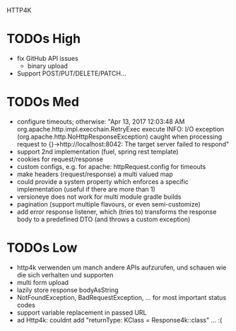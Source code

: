 
HTTP4K

# TODOs High

* fix GitHub API issues
    * binary upload
* Support POST/PUT/DELETE/PATCH...

# TODOs Med

* configure timeouts; otherwise: "Apr 13, 2017 12:03:48 AM org.apache.http.impl.execchain.RetryExec execute INFO: I/O exception (org.apache.http.NoHttpResponseException) caught when processing request to {}->http://localhost:8042: The target server failed to respond"
* support 2nd implementation (fuel, spring rest template)
* cookies for request/response
* custom configs, e.g. for apache: httpRequest.config for timeouts
* make headers (request/response) a multi valued map
* could provide a system property which enforces a specific implementation (useful if there are more than 1)
* versioneye does not work for multi module gradle builds
* pagination (support multiple flavours, or even semi-customize)
* add error response listener, which (tries to) transforms the response body to a predefined DTO (and throws a custom exception)

# TODOs Low

* http4k verwenden um manch andere APIs aufzurufen, und schauen wie die sich verhalten und supporten
* multi form upload
* lazily store response bodyAsString
* NotFoundException, BadRequestException, ... for most important status codes
* support variable replacement in passed URL
* ad Http4k: couldnt add "returnType: KClass<R> = Response4k::class" ... :(
